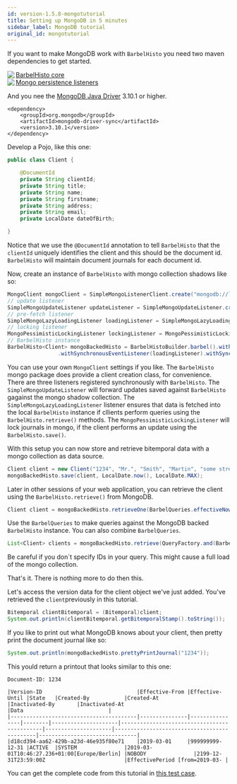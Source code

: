 ```yaml
---
id: version-1.5.8-mongotutorial
title: Setting up MongoDB in 5 minutes
sidebar_label: MongoDB tutorial
original_id: mongotutorial
---
```

If you want to make MongoDB work with `BarbelHisto` you need two maven dependencies to get started.


<a href="https://search.maven.org/search?q=g:%22org.projectbarbel%22%20AND%20a:%22barbelhisto%22"><img src="https://img.shields.io/maven-central/v/org.projectbarbel/barbelhisto.svg?label=Maven%20Central" align="left">BarbelHisto core</a>
<br>
<a href="https://search.maven.org/search?q=g:%22org.projectbarbel%22%20AND%20a:%22barbelhisto-persistence-mongo%22"><img src="https://img.shields.io/maven-central/v/org.projectbarbel/barbelhisto-persistence-mongo.svg?label=Maven%20Central" align="left">Mongo persistence listeners</a>

And you nee the [MongoDB Java Driver](https://mongodb.github.io/mongo-java-driver/) 3.10.1 or higher.

```
<dependency>
	<groupId>org.mongodb</groupId>
	<artifactId>mongodb-driver-sync</artifactId>
	<version>3.10.1</version>
</dependency>
```

Develop a Pojo, like this one:
```java
public class Client {

    @DocumentId
    private String clientId;
    private String title;
    private String name;
    private String firstname;
    private String address;
    private String email;
    private LocalDate dateOfBirth;

}
```
Notice that we use the `@DocumentId` annotation to tell `BarbelHisto` that the `clientId` uniquely identifies the client and this should be the document id. `BarbelHisto` will maintain document journals for each document id.

Now, create an instance of `BarbelHisto` with mongo collection shadows like so:
```java
MongoClient mongoClient = SimpleMongoListenerClient.create("mongodb://localhost:12345").getMongoClient();
// update listener
SimpleMongoUpdateListener updateListener = SimpleMongoUpdateListener.create(mongoClient, "testDb", "testCol", Client.class, BarbelHistoContext.getDefaultGson());
// pre-fetch listener
SimpleMongoLazyLoadingListener loadingListener = SimpleMongoLazyLoadingListener.create(mongoClient, "testDb", "testCol", Client.class, BarbelHistoContext.getDefaultGson());
// locking listener
MongoPessimisticLockingListener lockingListener = MongoPessimisticLockingListener.create(mongoClient, "lockDb", "docLocks");
// BarbelHisto instance
BarbelHisto<Client> mongoBackedHisto = BarbelHistoBuilder.barbel().withSynchronousEventListener(updateListener)
                .withSynchronousEventListener(loadingListener).withSynchronousEventListener(lockingListener).build();
```
You can use your own `MongoClient` settings if you like. The `BarbelHisto` mongo package does provide a client creation class, for convenience. There are three listeners registered synchronously with `BarbelHisto`. The `SimpleMongoUpdateListener` will forward updates saved against `BarbelHisto` gagainst the mongo shadow collection. The `SimpleMongoLazyLoadingListener` listener ensures that data is fetched into the local `BarbelHisto` instance if cllients perform queries using the `BarbelHisto.retrieve()` methods. The `MongoPessimisticLockingListener` will lock journals in mongo, if the client performs an update using the `BarbelHisto.save()`. 

With this setup you can now store and retrieve bitemporal data with a mongo collection as data source.
```java
Client client = new Client("1234", "Mr.", "Smith", "Martin", "some street 11", "somemail@projectbarbel.org", LocalDate.of(1973, 6, 20));
mongoBackedHisto.save(client, LocalDate.now(), LocalDate.MAX);
```  
Later in other sessions of your web application, you can retrieve the client using the `BarbelHisto.retrieve()` from MongoDB.
```java
Client client = mongoBackedHisto.retrieveOne(BarbelQueries.effectiveNow("1234"));
```  
Use the `BarbelQueries` to make queries against the MongoDB backed `BarbelHisto` instance. You can also combine `BarbelQueries`.
```java
List<Client> clients = mongoBackedHisto.retrieve(QueryFactory.and(BarbelQueries.effectiveNow("1234"),BarbelQueries.effectiveNow("1234")));
```  
Be careful if you don`t specify IDs in your query. This might cause a full load of the mongo collection.

That's it. There is nothing more to do then this. 

Let's access the version data for the client object we've just added. You've retrieved the `client`previously in this tutorial.
```java
Bitemporal clientBitemporal = (Bitemporal)client;
System.out.println(clientBitemporal.getBitemporalStamp().toString());
```
If you like to print out what MongoDB knows about your client, then pretty print the document journal like so:
```java
System.out.println(mongoBackedHisto.prettyPrintJournal("1234"));
```
This yould return a printout that looks similar to this one:
````
Document-ID: 1234

|Version-ID                              |Effective-From |Effective-Until |State   |Created-By           |Created-At                                   |Inactivated-By       |Inactivated-At                               |Data                           |
|----------------------------------------|---------------|----------------|--------|---------------------|---------------------------------------------|---------------------|---------------------------------------------|-------------------------------|
|d18cd394-aa62-429b-a23d-46e935f80e71    |2019-03-01     |999999999-12-31 |ACTIVE  |SYSTEM               |2019-03-01T10:46:27.236+01:00[Europe/Berlin] |NOBODY               |2199-12-31T23:59:00Z                         |EffectivePeriod [from=2019-03- |
````

You can get the complete code from this tutorial in [this test case](https://github.com/projectbarbel/barbelhisto-persistence-mongo/blob/master/src/test/java/com/projectbarbel/histo/persistence/mongo/IntegratingMongo_Tutorial_DZone.java).